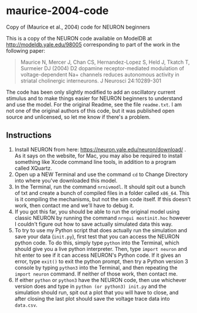 # maurice-2004-code
Copy of (Maurice et al., 2004) code for NEURON beginners

This is a copy of the NEURON code available on ModelDB at
http://modeldb.yale.edu/98005
corresponding to part of the work in the following paper:

> Maurice N, Mercer J, Chan CS, Hernandez-Lopez S, Held J, Tkatch T, Surmeier DJ
> (2004) D2 dopamine receptor-mediated modulation of voltage-dependent Na+
> channels reduces autonomous activity in striatal cholinergic interneurons. J
> Neurosci 24:10289-301

The code has been only slightly modified to add an oscillatory current stimulus
and to make things easier for NEURON beginners to understand and use the model.
For the original Readme, see the file `readme.txt`. I am not one of the
original authors of this code, but it was published open source and unlicensed,
so let me know if there's a problem.

## Instructions

1. Install NEURON from here: https://neuron.yale.edu/neuron/download/ . As it says on the website, for Mac, you may also be required to install something like Xcode command line tools, in addition to a program called XQuartz.
2. Open up a NEW Terminal and use the command `cd` to Change Directory into where you've downloaded this model.
3. In the Terminal, run the command `nrnivmodl`. It should spit out a bunch of txt and create a bunch of compiled files in a folder called `x86_64`. This is it compiling the mechanisms, but not the sim code itself. If this doesn't work, then contact me and we'll have to debug it.
4. If you got this far, you should be able to run the original model using classic NEURON by running the command `nrngui mostinit.hoc` however I couldn't figure out how to save actually simulated data this way.
5. To try to use my Python script that does actually run the simulation and save your data (`init.py`), first test that you can access the NEURON python code. To do this, simply type `python` into the Terminal, which should give you a live python interpreter. Then, type `import neuron` and hit enter to see if it can access NEURON's Python code. If it gives an error, type `exit()` to exit the python prompt, then try a Python version 3 console by typing `python3` into the Terminal, and then repeating the `import neuron` command. If neither of those work, then contact me.
6. If either `python` or `python3` have the NEURON code, then use whichever version does and type in `python (or python3) init.py` and the simulation should run, spit out a plot that you will have to close, and after closing the last plot should save the voltage trace data into `data.csv`.
